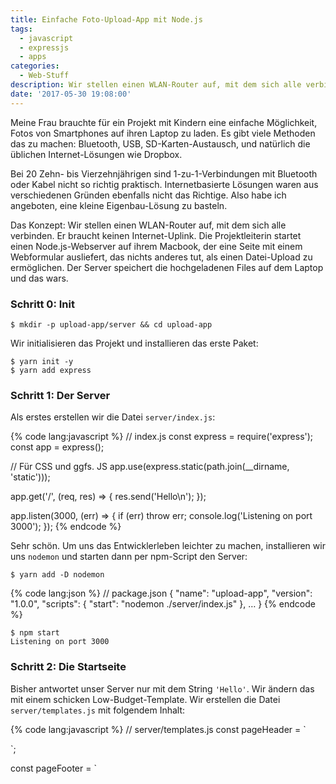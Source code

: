 ```yaml
---
title: Einfache Foto-Upload-App mit Node.js
tags:
  - javascript
  - expressjs
  - apps
categories:
  - Web-Stuff
description: Wir stellen einen WLAN-Router auf, mit dem sich alle verbinden. Er braucht keinen Internet-Uplink. Die Projektleiterin startet einen Node.js-Webserver auf ihrem Macbook, der eine Seite mit einem Webformular ausliefert, das nichts anderes tut, als einen Datei-Upload zu ermöglichen. Der Server speichert die hochgeladenen Files auf dem Laptop und das wars.
date: '2017-05-30 19:08:00'
---
```

Meine Frau brauchte für ein Projekt mit Kindern eine einfache Möglichkeit, Fotos von Smartphones auf ihren Laptop zu laden. Es gibt viele Methoden das zu machen: Bluetooth, USB, SD-Karten-Austausch, und natürlich die üblichen Internet-Lösungen wie Dropbox.

Bei 20 Zehn- bis Vierzehnjährigen sind 1-zu-1-Verbindungen mit Bluetooth oder Kabel nicht so richtig praktisch. Internetbasierte Lösungen waren aus verschiedenen Gründen ebenfalls nicht das Richtige. Also habe ich angeboten, eine kleine Eigenbau-Lösung zu basteln.

Das Konzept: Wir stellen einen WLAN-Router auf, mit dem sich alle verbinden. Er braucht keinen Internet-Uplink. Die Projektleiterin startet einen Node.js-Webserver auf ihrem Macbook, der eine Seite mit einem Webformular ausliefert, das nichts anderes tut, als einen Datei-Upload zu ermöglichen. Der Server speichert die hochgeladenen Files auf dem Laptop und das wars. 

### Schritt 0: Init

	$ mkdir -p upload-app/server && cd upload-app

Wir initialisieren das Projekt und installieren das erste Paket:

	$ yarn init -y
	$ yarn add express

### Schritt 1: Der Server

Als erstes erstellen wir die Datei `server/index.js`:

{% code lang:javascript %}
// index.js
const express = require('express');
const app = express();

// Für CSS und ggfs. JS
app.use(express.static(path.join(__dirname, 'static')));

app.get('/', (req, res) => {
  res.send('Hello\n');
});

app.listen(3000, (err) => {
  if (err) throw err;
  console.log('Listening on port 3000');
});
{% endcode %}

Sehr schön. Um uns das Entwicklerleben leichter zu machen, installieren wir uns `nodemon` und starten dann per npm-Script den Server:

	$ yarn add -D nodemon

{% code lang:json %}
// package.json
{
  "name": "upload-app",
  "version": "1.0.0",
  "scripts": {
    "start": "nodemon ./server/index.js"
  },
  …
}
{% endcode %}

	$ npm start
	Listening on port 3000

### Schritt 2: Die Startseite

Bisher antwortet unser Server nur mit dem String `'Hello'`. Wir ändern das mit einem schicken Low-Budget-Template. Wir erstellen die Datei `server/templates.js` mit folgendem Inhalt:

{% code lang:javascript %}
// server/templates.js 
const pageHeader = `<!DOCTYPE html>
<html>
  <head>
    <meta charset="utf-8" />
    <meta name="viewport" content="width=device-width" />
    <title>Du und die Kamera – KKS</title>
  </head>
  <body>
    <div class="wrapper">
`;

const pageFooter = `    </div>
    <script src="/upload.js" />
  </body>
</html>
`;

const homepage = () => `${pageHeader}
      <form action="/upload" method="post" enctype="multipart/form-data">
        <h1>Du und die Kamera</h1>
        <label for="upload">Bild auswählen</label>
        <input id="upload" type="file" name="datei" accept="image/*" />
        <button type="submit">Hochladen</button>
      </form>
${pageFooter}
`;

module.exports = {
  homepage,
};
{% endcode %}

Wir exportieren also eine Funktion, die ein Template-Literal zurückgibt. Wir hätten Header und Footer auch direkt integrieren können, aber wir brauchen sie später noch für eine zweite Seite.

In `server/index.js` nutzen wir jetzt die `homepage`-Funktion:

{% code lang:javascript %}
// server/index.js
const { homepage } = require('./templates.js');

app.get('/', (req, res) => {
  res.send(homepage());
});
{% endcode %}

Wir haben jetzt ein Formular mit einem File-Upload-Input auf unserer Website. Es sieht noch ein bisschen unspektakulär aus. Werfen wir etwas CSS dagegen! Wir erstellen die Datei `server/static/style.css`:

{% code lang:css %}
/* server/static/style.css */ 
* {
  font-family: sans-serif;
  box-sizing: border-box;
}

img {
  max-width: 100%;
}

.wrapper > form {
  display: flex;
  width: 20em;
  max-width: 100%;
  margin-left: auto;
  margin-right: auto;
  justify-content: center;
  flex-wrap: wrap;
}

#upload {
  display:none;
}

[for="upload"] {
  display: block;
  width: 18em;
  padding: 1em;
  margin-top: 1em;
  margin-bottom: 2em;
  border-radius: .2em;
  text-align: center;
  color: white;
  background-color: deepskyblue;
  font-weight: bold;
}
{% endcode %}

Besser. *Anmerkung:* Ich blende hier das eigentliche Input-Element aus und nutze die Tatsache, dass man auch auf dass zugehörige Label-Element klicken kann, um den Datei-Auswahl-Dialog zu öffnen. Diese Idee habe ich mir aus dem MDN abgeguckt: [Using a label element to trigger a hidden file input element](https://developer.mozilla.org/en-US/docs/Using_files_from_web_applications#Using_a_label_element_to_trigger_a_hidden_file_input_element). Das hat den Vorteil, dass man das hässliche Browser-gestylte File-Input los ist und in Ruhe einfach das Label stylen kann.

### Schritt 3: Datei-Uploads annehmen

Jetzt sollten wir dafür sorgen, dass der `/upload` Pfad auch in der Express-App definiert ist und die hochgeladenen Files gespeichtert werden.

Wir benutzen dafür `multiparty`:

	$ yarn add multiparty

und passen zuerst unseren Server an:

{% code lang:javascript %}
// in server/index.js
const handleUpload = require('./handleUpload.js');

app.post('/upload', handleUpload);
{% endcode %}

Die Datei `server/handleUpload.js` müssen wir natürlich auch schreiben:

{% code lang:javascript %}
// server/handleUpload.js
const Form = require('multiparty').Form;
const { uploadOptions } = require('./config.js');
const { successPage } = require('./templates.js');

module.exports = function handleUpload(req, res) {
  const form = new Form(uploadOptions);
  form.on('file', (name, file) => {
    req.filename = file.originalFilename;
  });
  form.on('error', () => {
  });
  form.on('close', () => res.send(successPage(req.filename)));
  form.parse(req);
};
{% endcode %}

Die Instanzen von `multiparty.Form` sind Event-Emitter. `.parse` verabeitet die Anfrage vom Browser, in der die hochgeladene Datei enthalten ist. Das `file`-Event wird emittiert, wenn eine Datei aus dem Request fertig verarbeitet ist. Hier nutzen wir die Gelegenheit um den Original-Dateinamen im Request-Objekt zwischen zu speichern.

Die Dokumentation von multiparty rät dringend, einen Error-Listener zu registrieren, auch wenn man nichts mit dem Fehler macht. Ansonsten crasht nämlich die App bei allem, was multiparty als Error ansieht.

Schließlich senden wir eine Erfolgsmeldung an den Browser zurück, wenn der Request fertig verarbeitet ist. Diese `successPage` ist wieder eine Template-Funktion, die wir genau wie die Homepage in `server/templates.js` definieren:

{% code lang:javascript %}
// in server/templates.js

const successPage = filename => `${pageHeader}
      <p>Du hast "${filename}" erfolgreich hochgeladen.</p>
${pageFooter}
`;

module.exports = {
  homepage,
  successPage,
};
{% endcode %}

Hier nutzen wir den im Request-Objekt gespeicherten Dateinamen, um der Nutzerin im Browser nochmal anzuzeigen, was sie hochgeladen hat.

Haben alle bemerkt, dass es noch ein Detail in `handleUpload.js` zu besprechen gibt? `config.js`, richtig.

Der Bequemlichkeit halber legen wir die Datei `server/config.js` an, und exportieren von dort ein paar Dinge:

{% code lang:javascript %}
// server/config.js
const path = require('path');

const uploadDir = path.join(process.cwd(), 'upload-app');

module.exports = {
  port: process.env.NODE_ENV === 'production' ? 80 : 3000,
  uploadDir,
  uploadOptions: {
    uploadDir,
  },
};
{% endcode %}

Bisher geben wir `multiparty` nur eine Option mit, aber eventuell ändert sich das auch einmal und dann haben wir schon ein ganzes Config-Objekt dafür. Außerdem wollen wir in der Lage sein, im Produktions-Modus den allgemein gültigen HTTP-Port zu nutzen anstatt 3000. Das `uploadDir` exportieren wir gleich mit, um es bei App-Start anzulegen und zusammen mit der "Listening …"-Meldung anzuzeigen. So weiß derjenige, der den Server startet, auch direkt, wo er nach den hochgeladenen Dateien schauen muss. Wir haben es hier so eingerichtet, dass dieses Verzeichnis innerhalb des Ordners erzeugt wird, aus dem die App gestartet wird. Das ganze wird von unserem Server so genutzt:

{% code lang:javascript %}
// in server/index.js
const fs = require('fs');
const { port, uploadDir } = require('./config.js');

try {
  fs.mkdirSync(uploadDir);
} catch (e) {
  // Wenn das Verzeichnis schon existiert, machen wir einfach weiter.
  // Bei jedem anderen Fehler lassen wir crashen.
  if (e.code !== 'EEXIST') throw e;
}
app.listen(port, (err) => {
  if (err) throw err;
  console.log(`
Listening on port ${port}
Using directory "${uploadDir}" for uploads
  `);
});

{% endcode %}

Damit sind wir eigentlich fertig. Wir haben eine Website, man kann dort eine Bild-Datei hochladen, sie landet in unserem Upload-Ordner und man bekommt eine Bestätigung nach dem Hochladen.

### Schritt 4: Es geht besser

Es bleibt allerdings die Frage offen: Woher wissen denn alle Beteiligten, was sie in die Adresszeile ihres Smartphone-Browsers eingeben müssen, um zu unserer schicken Upload-App zu kommen?

Per default lauscht Express auf allen zugewiesenen IP-Adressen. Wenn wir wüssten, welche IP der Computer, auf dem der Server läuft, vom WLAN-Accesspoint bekommen hat, könnten wir das allen sagen. Wir wollen die Kursleiterin aber nicht dazu verdonnern in ihren Netzwerkeinstellungen irgendwo in den Untiefen des Computers danach zu suchen. Es wäre doch schon mal viel netter, wenn wir die richtige (also erreichbare) IP einfach direkt beim App-Start im Terminal ausgeben. Dann könnte zumindest die Kursleiterin allen die Addresse sagen.

Ok, los gehts. Wir brauchen eine IP-Adresse, die nicht intern ist (intern wäre z.B. 127.0.0.1, die zeigt immer auf den Rechner, auf dem sie angefragt wird). Dann stellen wir sicher, dass der Server auf dieser Adresse lauscht und zeigen sie im Terminal an:

{% code lang:javascript %}
// in server/config.js
const os = require('os');

const getMachineIp = () => {
  const ifs = os.networkInterfaces();
  return Object.keys(ifs)
    // Accumulate all address objects from all interfaces in one array
    .reduce((flattened, iface) => [...flattened, ...ifs[iface]], [])
    // Only external addresses
    .filter(address => !address.internal)
    // Only v4 addresses (easier to type in a browser)
    // And take only the first one
    .filter(address => address.family === 'IPv4')[0].address;
};

module.exports = {
  port: process.env.NODE_ENV === 'production' ? 80 : 3000,
  uploadDir,
  uploadOptions: {
    uploadDir,
  },
  serverIp: getMachineIp(),
};
{% endcode %}

Ich empfehle jedem mal auf dem eigenen Rechner die Node.js REPL zu starten und dort `os.networkInterfaces()` aufzurufen, um einen Eindruck zu bekommen, mit was für Daten wir hier arbeiten.

Als nächstes bauen wir das in den Server ein:

{% code lang:javascript %}
// in server/index.js
const { port, serverIp, uploadDir } = require('./config.js');

if (serverIp) {
  try {
    fs.mkdirSync(uploadDir);
  } catch (e) {
    if (e.code !== 'EEXIST') throw e;
  }
  app.listen(port, serverIp, (err) => {
    if (err) throw err;
    console.log(`
  Listening on ${serverIp}:${port}
  Using directory "${uploadDir}" for uploads
      `);
    });
  });
} else {
  throw Error('No public v4 IP found!');
}
{% endcode %}

Wir können jetzt zwar unsere Website nicht mehr mit `localhost:3000` aufrufen, aber das wäre ja eh nur auf dem Computer gegangen, auf dem der Server läuft. Viel wichtiger ist, dass die Kinder sie von außen erreichen.

Jetzt könnte die Kursleiterin also die richtige IP-Adresse sehen und sie z.B. an die Tafel schreiben. Oder in ein Dokument tippen und das mit dem Beamer an die Wand werfen. Moment. Ein Beamer? Ein Dokument? Wir können die IP auch gleich zusätzlich auf der Upload-Webseite anzeigen. Dazu müssen wir sie bloß unserer Template-Funktion übergeben:

{% code lang:javascript %}
// in server/templates.js
const homepage = ({ address, listenPort }) => `${pageHeader}
      <form action="/upload" method="post" enctype="multipart/form-data">
        <h1>Du und die Kamera</h1>
        <p>Die Adresse ist: ${address}${listenPort === 80 ? '' : `:${listenPort}`}</p>
        <label for="upload">Bild auswählen</label>
        <input id="upload" type="file" name="datei" accept="image/*" />
        <button type="submit">Hochladen</button>
      </form>
${pageFooter}
`;
{% endcode %}

{% code lang:javascript %}
// in server/index.js

const homepageOpts = {
  address: serverIp,
  listenPort: port,
};

app.get('/', (req, res) => {
  res.send(homepage(homepageOpts));
});
{% endcode %}

### Schritt 5: Und noch besser

IP-Adressen sind trotzdem ganz schön nervig einzutippen, erst recht auf einem Smartphone. Also machen wir noch eine Verbesserung: Einen QR-Code! 

	$ yarn add qrcode

Wir erzeugen jetzt beim App-Start einmalig aus der IP-Adresse und dem Port einen URL, den wir als QR-Code in Form eines Image-Data-URI encodieren. Das spart uns das abspeichern, auslesen und aufräumen einer richtigen Bild-Datei. Der Data-URI wird bei App-Start erzeugt und im RAM gehalten bis der Prozess beendet wird. Und wir können ihn einfach bei jedem Request an die Template-Funktion weiterreichen, von der er direkt in das HTML injiziert wird. Sollte aus irgendeinem Grund das Erzeugen fehlschlagen, ist uns das egal, denn die IP wird als Fallback auch noch angezeigt.

{% code lang:javascript %}
// in server/index.js
const qrcode = require('qrcode');

app.get('/', (req, res) => {
  homepageOpts.qr = app.locals.qr;
  res.send(homepage(homepageOpts));
});

if (serverIp) {
  try {
    fs.mkdirSync(uploadDir);
  } catch (e) {
    if (e.code !== 'EEXIST') throw e;
  }
  const location = `${serverIp}${port === '80' ? '' : `:${port}`}`;
  qrcode.toDataURI(`http://${location}`, { scale: 8 }, (error, uri) => {
    app.locals.qr = uri;
    app.listen(port, serverIp, (err) => {
      if (err) throw err;
      // eslint-disable-next-line no-console
      console.log(`
  Listening on ${serverIp}:${port}
  Using directory "${uploadDir}" for uploads
      `);
    });
  });
} else {
  throw Error('No public v4 IP found!');
}
{% endcode %}

{% code lang:javascript %}
  // in server/templates.js
  const homepage = ({ address, listenPort, qr }) => `${pageHeader}
        <form action="/upload" method="post" enctype="multipart/form-data">
          <h1>Du und die Kamera</h1>
          <p>Die Adresse ist: ${address}${listenPort === 80 ? '' : `:${listenPort}`}</p>
          ${qr ? `<p><img src="${qr}" /></p>` : ''}
          <label for="upload">Bild auswählen</label>
          <input id="upload" type="file" name="datei" accept="image/*" />
          <button type="submit">Hochladen</button>
        </form>
  ${pageFooter}
  `;
{% endcode %}

So, jetzt sind wir aber wirklich fertig. Übrigens ganz ohne Client-Side-Javascript. Wir brauchten gerade mal zwei Dependencies: `express` und `multiparty`. Eine dritte, `qrcode`, um den Bequemlichkeitsfaktor noch zu erhöhen. Das ganze läuft unter Node.js 6.9.5, ohne Babel, ohne Webpack, ohne React, sogar ganz ohne externe Templating-Engine.

Was noch schön wäre, weil wir ja das File-Input-Element kaputtgemacht haben, mit ein bisschen Browser-Javascript das zum Upload ausgewählte Bild anzuzeigen. Entweder als schnöden Dateinamen oder sogar als Thumbnail. Ideen dazu gibt es [hier](https://developer.mozilla.org/en-US/docs/Using_files_from_web_applications).

Außerdem wollen wir eher ungern die Kursleiterin dazu zwingen, sich Node.js zu installieren, `npm install` zu machen und so weiter. Daher bietet sich ein Packager wie `pkg` von zeit an.
